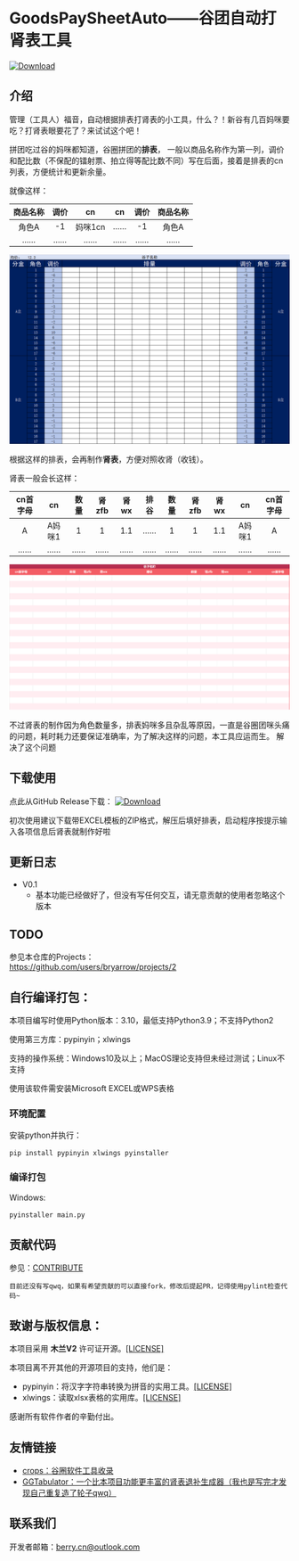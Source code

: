 # GoodsPaySheetAuto——谷团自动打肾表工具

[![Download](https://img.shields.io/github/v/release/bryarrow/GoodsPaySheetAuto?label=Download)](https://github.com/bryarrow/GoodsPaySheetAuto/releases/latest)

## 介绍

管理（工具人）福音，自动根据排表打肾表的小工具，什么？！新谷有几百妈咪要吃？打肾表眼要花了？来试试这个吧！

拼团吃过谷的妈咪都知道，谷圈拼团的**排表**，
一般以商品名称作为第一列，调价和配比数（不保配的镭射票、拍立得等配比数不同）写在后面，接着是排表的cn列表，方便统计和更新余量。

就像这样： 

| 商品名称 | 调价 |  cn   | cn | 调价 | 商品名称 |
|:----:|:--:|:-----:|:--:|:--:|:----:|
| 角色A  | -1 | 妈咪1cn | …… | -1 | 角色A  |
|  ……  | …… |  ……   | …… | …… |  ……  |

![排表模板](./.github/ReadmeSrc/排表模板.png "本软件使用的排表模板截图")

根据这样的排表，会再制作**肾表**，方便对照收肾（收钱）。

肾表一般会长这样：

| cn首字母 |  cn  | 数量 | 肾zfb | 肾wx | 排谷 | 数量 | 肾zfb | 肾wx |  cn  | cn首字母 |
|:-----:|:----:|:--:|:----:|:---:|:--:|:--:|:----:|:---:|:----:|:-----:|
|   A   | A妈咪1 | 1  |  1   | 1.1 | …… | 1  |  1   | 1.1 | A妈咪1 |   A   |
|  ……   |  ……  | …… |  ……  | ……  | …… | …… |  ……  | ……  |  ……  |  ……   |

![肾表模板](./.github/ReadmeSrc/肾表模板.png "本软件使用的肾表模板截图")

不过肾表的制作因为角色数量多，排表妈咪多且杂乱等原因，一直是谷圈团咪头痛的问题，耗时耗力还要保证准确率，为了解决这样的问题，本工具应运而生。
解决了这个问题

## 下载使用

点此从GitHub Release下载：
[![Download](https://img.shields.io/github/v/release/bryarrow/GoodsPaySheetAuto?label=Download)](https://github.com/bryarrow/GoodsPaySheetAuto/releases/latest)

初次使用建议下载带EXCEL模板的ZIP格式，解压后填好排表，启动程序按提示输入各项信息后肾表就制作好啦

## 更新日志

- V0.1
  - 基本功能已经做好了，但没有写任何交互，请无意贡献的使用者忽略这个版本

## TODO

参见本仓库的Projects：  
https://github.com/users/bryarrow/projects/2

## 自行编译打包：

本项目编写时使用Python版本：3.10，最低支持Python3.9；不支持Python2

使用第三方库：pypinyin；xlwings

支持的操作系统：Windows10及以上；MacOS理论支持但未经过测试；Linux不支持

使用该软件需安装Microsoft EXCEL或WPS表格

### 环境配置

安装python并执行：

```bash
pip install pypinyin xlwings pyinstaller
```

### 编译打包

Windows:
```bash
pyinstaller main.py
```

## 贡献代码

参见：[CONTRIBUTE]()

`目前还没有写qwq，如果有希望贡献的可以直接fork，修改后提起PR，记得使用pylint检查代码~`

## 致谢与版权信息：

本项目采用 **木兰V2** 许可证开源。[[LICENSE]](https://github.com/bryarrow/GoodsPaySheetAuto/blob/master/LICENSE)

本项目离不开其他的开源项目的支持，他们是：

- pypinyin：将汉字字符串转换为拼音的实用工具。[[LICENSE]](https://github.com/mozillazg/python-pinyin/blob/master/LICENSE.txt)
- xlwings：读取xlsx表格的实用库。[[LICENSE]](https://github.com/xlwings/xlwings/blob/main/LICENSE.txt)

感谢所有软件作者的辛勤付出。

## 友情链接

- [crops：谷圈软件工具收录](https://github.com/bryarrow/crops)
- [GGTabulator：一个比本项目功能更丰富的肾表退补生成器（我也是写完才发现自己重复造了轮子qwq）](https://github.com/Banny-D/GGTabulator)

## 联系我们

开发者邮箱：berry.cn@outlook.com
